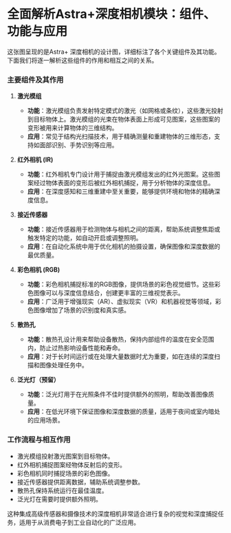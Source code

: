 # 全面解析Astra+深度相机模块：组件、功能与应用

这张图呈现的是Astra+ 深度相机的设计图，详细标注了各个关键组件及其功能。下面我们将逐一解析这些组件的作用和相互之间的关系。

### 主要组件及其作用

1. **激光模组**
   - **功能**：激光模组负责发射特定模式的激光（如网格或条纹），这些激光投射到目标物体上。激光模组的光束在物体表面上形成可见图案，这些图案的变形被用来计算物体的三维结构。
   - **应用**：常见于结构光扫描技术，用于精确测量和重建物体的三维形态，支持如面部识别、手势识别等应用。

2. **红外相机 (IR)**
   - **功能**：红外相机专门设计用于捕捉由激光模组发出的红外光图案。这些图案经过物体表面的变形后被红外相机捕捉，用于分析物体的深度信息。
   - **应用**：在深度感知和三维重建中至关重要，能够提供环境和物体的精确深度信息。

3. **接近传感器**
   - **功能**：接近传感器用于检测物体与相机之间的距离，帮助系统调整焦距或触发特定的功能，如自动开启或调整照明。
   - **应用**：在自动化系统中用于优化相机的拍摄设置，确保图像和深度数据的最优质量。

4. **彩色相机 (RGB)**
   - **功能**：彩色相机捕捉标准的RGB图像，提供场景的彩色视觉细节。这些彩色图像可以与深度信息结合，创建更丰富的三维视觉表示。
   - **应用**：广泛用于增强现实（AR）、虚拟现实（VR）和机器视觉等领域，彩色图像增加了场景的识别度和真实感。

5. **散热孔**
   - **功能**：散热孔设计用来帮助设备散热，保持内部组件的温度在安全范围内，防止过热影响设备性能和寿命。
   - **应用**：对于长时间运行或在处理大量数据时尤为重要，如在连续的深度扫描和图像处理任务中。

6. **泛光灯（预留）**
   - **功能**：泛光灯用于在光照条件不佳时提供额外的照明，帮助改善图像质量。
   - **应用**：在低光环境下保证图像和深度数据的质量，适用于夜间或室内暗处的应用场景。

### 工作流程与相互作用

- 激光模组投射激光图案到目标物体。
- 红外相机捕捉图案经物体反射后的变形。
- 彩色相机同时捕捉场景的彩色图像。
- 接近传感器提供距离数据，辅助系统调整参数。
- 散热孔保持系统运行在最佳温度。
- 泛光灯在需要时提供额外照明。

这种集成高级传感器和摄像技术的深度相机非常适合进行复杂的视觉和深度捕捉任务，适用于从消费电子到工业自动化的广泛应用。